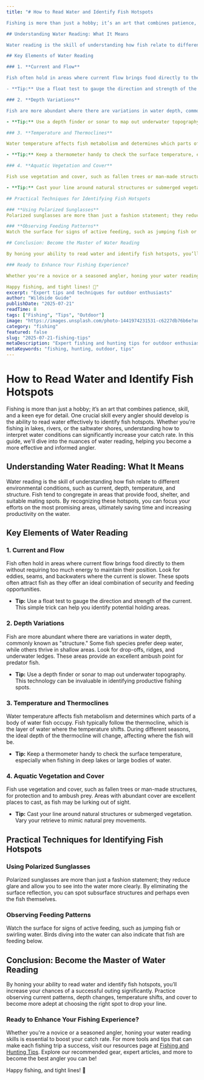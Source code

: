```yaml
---
title: "# How to Read Water and Identify Fish Hotspots

Fishing is more than just a hobby; it’s an art that combines patience, skill, and a keen eye for detail. One crucial skill every angler should develop is the ability to read water effectively to identify fish hotspots. Whether you’re fishing in lakes, rivers, or the saltwater shores, understanding how to interpret water conditions can significantly increase your catch rate. In this guide, we'll dive into the nuances of water reading, helping you become a more effective and informed angler.

## Understanding Water Reading: What It Means

Water reading is the skill of understanding how fish relate to different environmental conditions, such as current, depth, temperature, and structure. Fish tend to congregate in areas that provide food, shelter, and suitable mating spots. By recognizing these hotspots, you can focus your efforts on the most promising areas, ultimately saving time and increasing productivity on the water.

## Key Elements of Water Reading

### 1. **Current and Flow**

Fish often hold in areas where current flow brings food directly to them without requiring too much energy to maintain their position. Look for eddies, seams, and backwaters where the current is slower. These spots often attract fish as they offer an ideal combination of security and feeding opportunities.

- **Tip:** Use a float test to gauge the direction and strength of the current. This simple trick can help you identify potential holding areas.

### 2. **Depth Variations**

Fish are more abundant where there are variations in water depth, commonly known as "structure." Some fish species prefer deep water, while others thrive in shallow areas. Look for drop-offs, ridges, and underwater ledges. These areas provide an excellent ambush point for predator fish.

- **Tip:** Use a depth finder or sonar to map out underwater topography. This technology can be invaluable in identifying productive fishing spots.

### 3. **Temperature and Thermoclines**

Water temperature affects fish metabolism and determines which parts of a body of water fish occupy. Fish typically follow the thermocline, which is the layer of water where the temperature shifts. During different seasons, the ideal depth of the thermocline will change, affecting where the fish will be.

- **Tip:** Keep a thermometer handy to check the surface temperature, especially when fishing in deep lakes or large bodies of water.

### 4. **Aquatic Vegetation and Cover**

Fish use vegetation and cover, such as fallen trees or man-made structures, for protection and to ambush prey. Areas with abundant cover are excellent places to cast, as fish may be lurking out of sight.

- **Tip:** Cast your line around natural structures or submerged vegetation. Vary your retrieve to mimic natural prey movements.

## Practical Techniques for Identifying Fish Hotspots

### **Using Polarized Sunglasses**
Polarized sunglasses are more than just a fashion statement; they reduce glare and allow you to see into the water more clearly. By eliminating the surface reflection, you can spot subsurface structures and perhaps even the fish themselves.

### **Observing Feeding Patterns**
Watch the surface for signs of active feeding, such as jumping fish or swirling water. Birds diving into the water can also indicate that fish are feeding below.

## Conclusion: Become the Master of Water Reading

By honing your ability to read water and identify fish hotspots, you’ll increase your chances of a successful outing significantly. Practice observing current patterns, depth changes, temperature shifts, and cover to become more adept at choosing the right spot to drop your line.

### Ready to Enhance Your Fishing Experience?

Whether you're a novice or a seasoned angler, honing your water reading skills is essential to boost your catch rate. For more tools and tips that can make each fishing trip a success, visit our resources page at [Fishing and Hunting Tips](https://www.fishingandhuntingtips.com/tools). Explore our recommended gear, expert articles, and more to become the best angler you can be!

Happy fishing, and tight lines! 🎣"
excerpt: "Expert tips and techniques for outdoor enthusiasts"
author: "Wildside Guide"
publishDate: "2025-07-21"
readTime: 8
tags: ["Fishing", "Tips", "Outdoor"]
image: "https://images.unsplash.com/photo-1441974231531-c6227db76b6e?auto=format&fit=crop&w=800&q=80"
category: "fishing"
featured: false
slug: "2025-07-21-fishing-tips"
metaDescription: "Expert fishing and hunting tips for outdoor enthusiasts"
metaKeywords: "fishing, hunting, outdoor, tips"
---
```

# How to Read Water and Identify Fish Hotspots

Fishing is more than just a hobby; it’s an art that combines patience, skill, and a keen eye for detail. One crucial skill every angler should develop is the ability to read water effectively to identify fish hotspots. Whether you’re fishing in lakes, rivers, or the saltwater shores, understanding how to interpret water conditions can significantly increase your catch rate. In this guide, we'll dive into the nuances of water reading, helping you become a more effective and informed angler.

## Understanding Water Reading: What It Means

Water reading is the skill of understanding how fish relate to different environmental conditions, such as current, depth, temperature, and structure. Fish tend to congregate in areas that provide food, shelter, and suitable mating spots. By recognizing these hotspots, you can focus your efforts on the most promising areas, ultimately saving time and increasing productivity on the water.

## Key Elements of Water Reading

### 1. **Current and Flow**

Fish often hold in areas where current flow brings food directly to them without requiring too much energy to maintain their position. Look for eddies, seams, and backwaters where the current is slower. These spots often attract fish as they offer an ideal combination of security and feeding opportunities.

- **Tip:** Use a float test to gauge the direction and strength of the current. This simple trick can help you identify potential holding areas.

### 2. **Depth Variations**

Fish are more abundant where there are variations in water depth, commonly known as "structure." Some fish species prefer deep water, while others thrive in shallow areas. Look for drop-offs, ridges, and underwater ledges. These areas provide an excellent ambush point for predator fish.

- **Tip:** Use a depth finder or sonar to map out underwater topography. This technology can be invaluable in identifying productive fishing spots.

### 3. **Temperature and Thermoclines**

Water temperature affects fish metabolism and determines which parts of a body of water fish occupy. Fish typically follow the thermocline, which is the layer of water where the temperature shifts. During different seasons, the ideal depth of the thermocline will change, affecting where the fish will be.

- **Tip:** Keep a thermometer handy to check the surface temperature, especially when fishing in deep lakes or large bodies of water.

### 4. **Aquatic Vegetation and Cover**

Fish use vegetation and cover, such as fallen trees or man-made structures, for protection and to ambush prey. Areas with abundant cover are excellent places to cast, as fish may be lurking out of sight.

- **Tip:** Cast your line around natural structures or submerged vegetation. Vary your retrieve to mimic natural prey movements.

## Practical Techniques for Identifying Fish Hotspots

### **Using Polarized Sunglasses**
Polarized sunglasses are more than just a fashion statement; they reduce glare and allow you to see into the water more clearly. By eliminating the surface reflection, you can spot subsurface structures and perhaps even the fish themselves.

### **Observing Feeding Patterns**
Watch the surface for signs of active feeding, such as jumping fish or swirling water. Birds diving into the water can also indicate that fish are feeding below.

## Conclusion: Become the Master of Water Reading

By honing your ability to read water and identify fish hotspots, you’ll increase your chances of a successful outing significantly. Practice observing current patterns, depth changes, temperature shifts, and cover to become more adept at choosing the right spot to drop your line.

### Ready to Enhance Your Fishing Experience?

Whether you're a novice or a seasoned angler, honing your water reading skills is essential to boost your catch rate. For more tools and tips that can make each fishing trip a success, visit our resources page at [Fishing and Hunting Tips](https://www.fishingandhuntingtips.com/tools). Explore our recommended gear, expert articles, and more to become the best angler you can be!

Happy fishing, and tight lines! 🎣